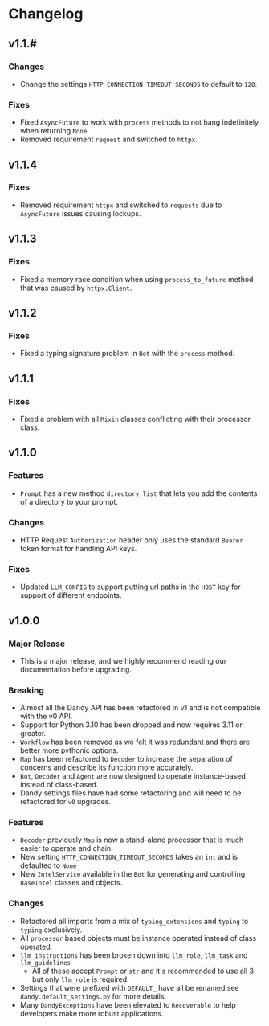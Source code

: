 # Changelog

## v1.1.#

### Changes

- Change the settings `HTTP_CONNECTION_TIMEOUT_SECONDS` to default to `120`.

### Fixes

- Fixed `AsyncFuture` to work with `process` methods to not hang indefinitely when returning `None`.
- Removed requirement `request` and switched to `httpx`.

## v1.1.4

### Fixes

- Removed requirement `httpx` and switched to `requests` due to `AsyncFuture` issues causing lockups.

## v1.1.3

### Fixes

- Fixed a memory race condition when using `process_to_future` method that was caused by `httpx.Client`.

## v1.1.2

### Fixes

- Fixed a typing signature problem in `Bot` with the `process` method.

## v1.1.1

### Fixes

- Fixed a problem with all `Mixin` classes conflicting with their processor class.

## v1.1.0

### Features

- `Prompt` has a new method `directory_list` that lets you add the contents of a directory to your prompt.

### Changes

- HTTP Request `Authorization` header only uses the standard `Bearer` token format for handling API keys.

### Fixes

- Updated `LLM_CONFIG` to support putting url paths in the `HOST` key for support of different endpoints.

## v1.0.0

### Major Release

- This is a major release, and we highly recommend reading our documentation before upgrading. 

### Breaking

- Almost all the Dandy API has been refactored in v1 and is not compatible with the v0 API.
- Support for Python 3.10 has been dropped and now requires 3.11 or greater.
- `Workflow` has been removed as we felt it was redundant and there are better more pythonic options.
- `Map` has been refactored to `Decoder` to increase the separation of concerns and describe its function more accurately.
- `Bot`, `Decoder` and `Agent` are now designed to operate instance-based instead of class-based.
- Dandy settings files have had some refactoring and will need to be refactored for `v0` upgrades.

### Features

- `Decoder` previously `Map` is now a stand-alone processor that is much easier to operate and chain.
- New setting `HTTP_CONNECTION_TIMEOUT_SECONDS` takes an `int` and is defaulted to `None`
- New `IntelService` available in the `Bot` for generating and controlling `BaseIntel` classes and objects. 

### Changes

- Refactored all imports from a mix of `typing_extensions` and `typing` to `typing` exclusively.
- All `processor` based objects must be instance operated instead of class operated.
- `llm_instructions` has been broken down into `llm_role`, `llm_task` and `llm_guidelines`
  - All of these accept `Prompt` or `str` and it's recommended to use all 3 but only `llm_role` is required.
- Settings that were prefixed with `DEFAULT_` have all be renamed see `dandy.default_settings.py` for more details.
- Many `DandyExceptions` have been elevated to `Recoverable` to help developers make more robust applications.

